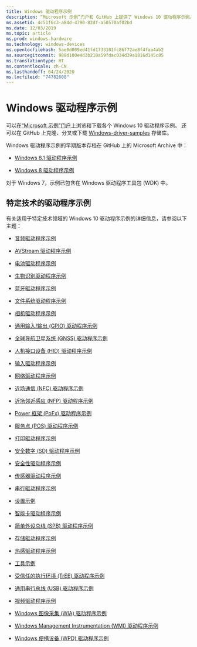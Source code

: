 ```yaml
---
title: Windows 驱动程序示例
description: “Microsoft 示例”门户和 GitHub 上提供了 Windows 10 驱动程序示例。
ms.assetid: 4c51f6c3-a84d-4790-82df-a50570af02bd
ms.date: 12/03/2019
ms.topic: article
ms.prod: windows-hardware
ms.technology: windows-devices
ms.openlocfilehash: 5ae0d009ed41fd1733101fc86f72ae8f4faa4ab2
ms.sourcegitcommit: 988d100e4d3b218a59fdac034d39a1816d145c85
ms.translationtype: HT
ms.contentlocale: zh-CN
ms.lasthandoff: 04/24/2020
ms.locfileid: "74782608"
---
```

# <a name="windows-driver-samples"></a>Windows 驱动程序示例

可以在[“Microsoft 示例”门户](https://docs.microsoft.com/samples/browse/?products=windows-wdk)上浏览和下载各个 Windows 10 驱动程序示例。 还可以在 GitHub 上克隆、分叉或下载 [Windows-driver-samples](https://github.com/Microsoft/Windows-driver-samples) 存储库。

Windows 驱动程序示例的早期版本存档在 GitHub 上的 Microsoft Archive 中：

- [Windows 8.1 驱动程序示例](https://go.microsoft.com/fwlink/p/?LinkId=618052)

- [Windows 8 驱动程序示例](https://go.microsoft.com/fwlink/p/?LinkId=616509)

对于 Windows 7，示例已包含在 Windows 驱动程序工具包 (WDK) 中。

## <a name="driver-samples-for-specific-technologies"></a>特定技术的驱动程序示例

有关适用于特定技术领域的 Windows 10 驱动程序示例的详细信息，请参阅以下主题：

- [音频驱动程序示例](audio-driver-samples.md)

- [AVStream 驱动程序示例](avstream-driver-samples.md)

- [电池驱动程序示例](battery-driver-samples.md)

- [生物识别驱动程序示例](biometrics-driver-samples.md)

- [蓝牙驱动程序示例](bluetooth-driver-samples.md)

- [文件系统驱动程序示例](file-system-driver-samples.md)

- [相机驱动程序示例](general-driver-samples.md)

- [通用输入/输出 (GPIO) 驱动程序示例](general-purpose-input-output--gpio--driver-samples.md)

- [全球导航卫星系统 (GNSS) 驱动程序示例](gnss-location-driver-samples.md)

- [人机接口设备 (HID) 驱动程序示例](human-interface-devices--hid--driver-samples.md)

- [输入驱动程序示例](input-driver-samples.md)

- [网络驱动程序示例](networking-driver-samples.md)

- [近场通信 (NFC) 驱动程序示例](near-field-communication--nfc--driver-samples.md)

- [近场邻近感应 (NFP) 驱动程序示例](near-field-proximity--nfp--driver-samples.md)

- [Power 框架 (PoFx) 驱动程序示例](power-framework--pofx--driver-samples.md)

- [服务点 (POS) 驱动程序示例](point-of-service--pos--driver-samples.md)

- [打印驱动程序示例](print-driver-samples.md)

- [安全数字 (SD) 驱动程序示例](secure-digital--sd--driver-samples.md)

- [安全性驱动程序示例](security-driver-samples.md)

- [传感器驱动程序示例](sensor-driver-samples.md)

- [串行驱动程序示例](serial-driver-samples.md)

- [设置示例](driver-setup-samples.md)

- [智能卡驱动程序示例](smart-card-driver-samples.md)

- [简单外设总线 (SPB) 驱动程序示例](simple-peripheral-bus--spb--driver-samples.md)

- [存储驱动程序示例](storage-driver-samples.md)

- [热感驱动程序示例](thermal-driver-samples.md)

- [工具示例](driver-tools-samples.md)

- [受信任的执行环境 (TrEE) 驱动程序示例](tree-driver-samples.md)

- [通用串行总线 (USB) 驱动程序示例](universal-serial-bus--usb--driver-samples.md)

- [视频驱动程序示例](video-driver-samples.md)

- [Windows 图像采集 (WIA) 驱动程序示例](wia-driver-samples.md)

- [Windows Management Instrumentation (WMI) 驱动程序示例](windows-management-instrumentation--wmi--driver-samples.md)

- [Windows 便携设备 (WPD) 驱动程序示例](windows-portable-device--wpd--driver-samples.md)
